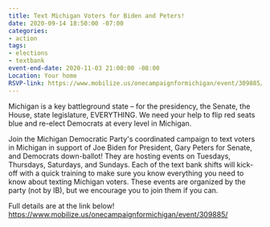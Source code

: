 ```yaml
---
title: Text Michigan Voters for Biden and Peters!
date: 2020-09-14 18:50:00 -07:00
categories:
- action
tags:
- elections
- textbank
event-end-date: 2020-11-03 21:00:00 -08:00
Location: Your home
RSVP-link: https://www.mobilize.us/onecampaignformichigan/event/309885/
---
```


Michigan is a key battleground state – for the presidency, the Senate, the House, state legislature, EVERYTHING. We need your help to flip red seats blue and re-elect Democrats at every level in Michigan.

Join the Michigan Democratic Party's coordinated campaign to text voters in Michigan in support of Joe Biden for President, Gary Peters for Senate, and Democrats down-ballot! They are hosting events on Tuesdays, Thursdays, Saturdays, and Sundays. Each of the text bank shifts will kick-off with a quick training to make sure you know everything you need to know about texting Michigan voters. These events are organized by the party (not by IB), but we encourage you to join them if you can.

Full details are at the link below!
https://www.mobilize.us/onecampaignformichigan/event/309885/